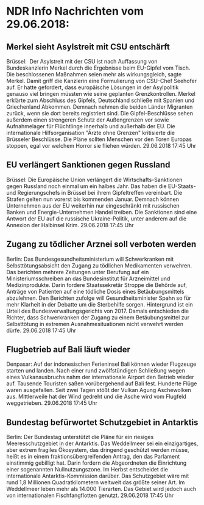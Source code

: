 # NDR Info Nachrichten vom 29.06.2018:


## Merkel sieht Asylstreit mit CSU entschärft
Brüssel:           Der Asylstreit mit der CSU ist nach Auffassung von Bundeskanzlerin Merkel durch die Ergebnisse beim EU-Gipfel vom Tisch. Die beschlossenen Maßnahmen seien mehr als wirkungsgleich, sagte Merkel. Damit griff die Kanzlerin eine Formulierung von CSU-Chef Seehofer auf. Er hatte gefordert, dass europäische Lösungen in der Asylpolitik genauso viel bringen müssten wie seine geplanten Grenzkontrollen. Merkel erklärte zum Abschluss des Gipfels, Deutschland schließe mit Spanien und Griechenland Abkommen. Demnach nehmen die beiden Länder Migranten zurück, wenn sie dort bereits registriert sind. Die Gipfel-Beschlüsse sehen außerdem einen strengeren Schutz der Außengrenzen vor sowie Aufnahmelager für Flüchtlinge innerhalb und außerhalb der EU. Die internationale Hilfsorganisation "Ärzte ohne Grenzen" kritisierte die Brüsseler Beschlüsse. Die Pläne sollten Menschen vor den Toren Europas stoppen, egal vor welchem Horror sie fliehen würden. 29.06.2018 17:45 Uhr 

## EU verlängert Sanktionen gegen Russland
Brüssel: Die Europäische Union verlängert die Wirtschafts-Sanktionen gegen Russland noch einmal um ein halbes Jahr. Das haben die EU-Staats- und Regierungschefs in Brüssel bei ihrem Gipfeltreffen vereinbart. Die Strafen gelten nun vorerst bis kommenden Januar. Demnach können Unternehmen aus der EU weiterhin nur eingeschränkt mit russischen Banken und Energie-Unternehmen Handel treiben. Die Sanktionen sind eine Antwort der EU auf die russische Ukraine-Politik, unter anderem auf die Annexion der Halbinsel Krim. 29.06.2018 17:45 Uhr 

## Zugang zu tödlicher Arznei soll verboten werden
Berlin: Das Bundesgesundheitsministerium will Schwerkranken mit Selbsttötungsabsicht den Zugang zu tödlichen Medikamenten verwehren. Das berichten mehrere Zeitungen unter Berufung auf ein Ministeriumsschreiben an das Bundesinstitut für Arzneimittel und Medizinprodukte. Darin fordere Staatssekretär Stroppe die Behörde auf, Anträge von Patienten auf eine tödliche Dosis eines Betäubungsmittels abzulehnen. Den Berichten zufolge will Gesundheitsminister Spahn so für mehr Klarheit in der Debatte um die Sterbehilfe sorgen. Hintergrund ist ein Urteil des Bundesverwaltungsgerichts von 2017. Damals entschieden die Richter, dass Schwerkranken der Zugang zu einem Betäubungsmittel zur Selbsttötung in extremen Ausnahmesituationen nicht verwehrt werden dürfe. 29.06.2018 17:45 Uhr 

## Flugbetrieb auf Bali läuft wieder
Denpasar: Auf der indonesischen Ferieninsel Bali können wieder Flugzeuge starten und landen. Nach einer rund zwölfstündigen Schließung wegen eines Vulkanausbruchs nahm der internationale Airport den Betrieb wieder auf. Tausende Touristen saßen vorübergehend auf Bali fest. Hunderte Flüge waren ausgefallen. Seit zwei Tagen stößt der Vulkan Agung Aschewolken aus. Mittlerweile hat der Wind gedreht und die Asche wird vom Flugfeld weggetrieben. 29.06.2018 17:45 Uhr 

## Bundestag befürwortet Schutzgebiet in Antarktis
Berlin: Der Bundestag unterstützt die Pläne für ein riesiges Meeresschutzgebiet in der Antarktis. Das Weddellmeer sei ein einzigartiges, aber extrem fragiles Ökosystem, das dringend geschützt werden müsse, heißt es in einem fraktionsübergreifenden Antrag, den das Parlament einstimmig gebilligt hat. Darin fordern die Abgeordneten die Einrichtung einer sogenannten Nullnutzungszone. Im Herbst entscheidet die internationale Antarktis-Kommission darüber. Das Schutzgebiet wäre mit rund 1,8 Millionen Quadratkilometern weltweit das größte seiner Art. Im Weddellmeer leben mehr als 14.000 Tierarten. Das Gebiet wird jedoch auch von internationalen Fischfangflotten genutzt. 29.06.2018 17:45 Uhr 
